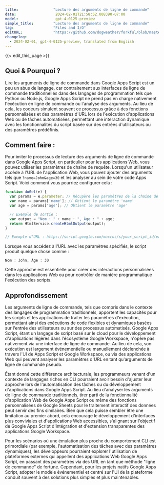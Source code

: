```yaml
---
title:                "Lecture des arguments de ligne de commande"
date:                  2024-02-01T21:58:52.008390-07:00
model:                 gpt-4-0125-preview
simple_title:         "Lecture des arguments de ligne de commande"
tag:                  "Files and I/O"
editURL:              "https://github.com/dogweather/forkful/blob/master/content/fr/google-apps-script/reading-command-line-arguments.md"
changelog:
  - 2024-02-01, gpt-4-0125-preview, translated from English
---
```


{{< edit_this_page >}}

## Quoi & Pourquoi ?

Lire les arguments de ligne de commande dans Google Apps Script est un peu un abus de langage, car contrairement aux interfaces de ligne de commande traditionnelles dans des langages de programmation tels que Python ou Node.js, Google Apps Script ne prend pas en charge nativement l'exécution en ligne de commande ou l'analyse des arguments. Au lieu de cela, les codeurs simulent souvent ce processus grâce à des fonctions personnalisées et des paramètres d'URL lors de l'exécution d'applications Web ou de tâches automatisées, permettant une interaction dynamique avec les fonctionnalités du script basée sur des entrées d'utilisateurs ou des paramètres prédéfinis.

## Comment faire :

Pour imiter le processus de lecture des arguments de ligne de commande dans Google Apps Script, en particulier pour les applications Web, vous pouvez utiliser les paramètres de chaîne de requête. Lorsqu'un utilisateur accède à l'URL de l'application Web, vous pouvez ajouter des arguments tels que `?name=John&age=30` et les analyser au sein de votre code Apps Script. Voici comment vous pourriez configurer cela :

```javascript
function doGet(e) {
  var params = e.parameter; // Récupère les paramètres de la chaîne de requête
  var name = params['name']; // Obtient le paramètre 'name'
  var age = params['age']; // Obtient le paramètre 'age'

  // Exemple de sortie :
  var output = "Nom : " + name + ", Âge : " + age;
  return HtmlService.createHtmlOutput(output);
}

// Exemple d'URL : https://script.google.com/macros/s/your_script_id/exec?name=John&age=30
```

Lorsque vous accédez à l'URL avec les paramètres spécifiés, le script produit quelque chose comme :

```
Nom : John, Âge : 30
```

Cette approche est essentielle pour créer des interactions personnalisées dans les applications Web ou pour contrôler de manière programmatique l'exécution des scripts.

## Approfondissement

Les arguments de ligne de commande, tels que compris dans le contexte des langages de programmation traditionnels, apportent les capacités pour les scripts et les applications de traiter les paramètres d'exécution, permettant ainsi des exécutions de code flexibles et dynamiques basées sur l'entrée des utilisateurs ou sur des processus automatisés. Google Apps Script, étant un langage de script basé sur le cloud pour le développement d'applications légères dans l'écosystème Google Workspace, n'opère pas nativement via une interface de ligne de commande. Au lieu de cela, son exécution est largement événementielle ou manuellement déclenchée à travers l'UI de Apps Script et Google Workspace, ou via des applications Web qui peuvent analyser les paramètres d'URL en tant qu'arguments de ligne de commande pseudo.

Étant donné cette différence architecturale, les programmeurs venant d'un contexte de langages riches en CLI pourraient avoir besoin d'ajuster leur approche lors de l'automatisation des tâches ou du développement d'applications dans Google Apps Script. Au lieu d'analyser les arguments de ligne de commande traditionnels, tirer parti de la fonctionnalité d'application Web de Google Apps Script ou même des fonctions personnalisées de Google Sheets pour le traitement interactif des données peut servir des fins similaires. Bien que cela puisse sembler être une limitation au premier abord, cela encourage le développement d'interfaces plus conviviales et d'applications Web accessibles, s'alignant sur l'objectif de Google Apps Script d'intégration et d'extension transparentes des applications Google Workspace.

Pour les scénarios où une émulation plus proche du comportement CLI est primordiale (par exemple, l'automatisation des tâches avec des paramètres dynamiques), les développeurs pourraient explorer l'utilisation de plateformes externes qui appellent des applications Web Google Apps Script, en passant des paramètres via des URL en tant que méthode "ligne de commande" de fortune. Cependant, pour les projets natifs Google Apps Script, adopter le modèle événementiel et centré sur l'UI de la plateforme conduit souvent à des solutions plus simples et plus maintenables.
